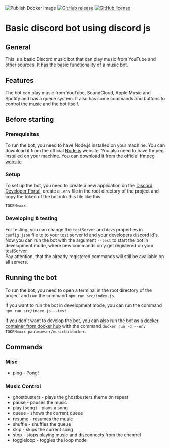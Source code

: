 ![Publish Docker Image](https://github.com/paul-mueser/music-bot/actions/workflows/docker-image.yml/badge.svg)
[![GitHub release](https://img.shields.io/github/release/paul-mueser/music-bot.svg)](https://github.com/paul-mueser/music-bot/releases)
[![GitHub license](https://badgen.net/github/license/paul-mueser/music-bot)](https://github.com/paul-mueser/music-bot/blob/main/LICENSE)

# Basic discord bot using discord js

## [](#general)General

This is a basic Discord music bot that can play music from YouTube and other sources. It has the basic functionality
of a music bot.

## [](#features)Features

The bot can play music from YouTube, SoundCloud, Apple Music and Spotify and has a queue system. It also has
some commands and buttons to control the music and the bot itself.

## [](#before-starting)Before starting

### [](#prerequisites)Prerequisites

To run the bot, you need to have Node.js installed on your machine. You can download it from the official
[Node.js](https://nodejs.org/en/) website. You also need to have ffmpeg installed on your machine. You can download it
from the official
[ffmpeg website](https://www.ffmpeg.org/download.html).

### [](#setup)Setup

To set up the bot, you need to create a new application on the
[Discord Developer Portal](https://discord.com/developers/applications),
create a `.env` file in the root directory of the project and copy the
token of the bot into this file like this:

```
TOKEN=xxx
```

### [](#developing-and-testing)Developing & testing

For testing, you can change the `testServer` and `devs` properties in `config.json` file to to your test server id and
your developers discord
id's.  
Now you can run the bot with the argument `--test` to start the bot in
development mode, where new commands only get registered on your testServer.  
Pay attention, that the already registered commands will still be available on all servers.

## [](#running)Running the bot

To run the bot, you need to open a terminal in the root directory of the project and run the command
`npm run src/index.js`.

If you want to run the bot in development mode, you can run the command `npm run src/index.js --test`.

If you don't want to develop the bot, you can also run the bot as
a [docker container from docker hub](https://hub.docker.com/r/paulmueser/musicbotdocker)
with the command `docker run -d --env TOKEN=xxx paulmueser/musicbotdocker`.

## [](#commands)Commands

### [](#misc)Misc

- ping - Pong!

### [](#musicControl)Music Control

- ghostbusters - plays the ghostbusters theme on repeat
- pause - pauses the music
- play {song} - plays a song
- queue - shows the current queue
- resume - resumes the music
- shuffle - shuffles the queue
- skip - skips the current song
- stop - stops playing music and disconnects from the channel
- toggleloop - toggles the loop mode
